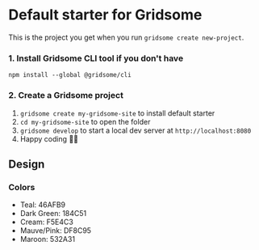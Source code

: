 # Default starter for Gridsome

This is the project you get when you run `gridsome create new-project`.

### 1. Install Gridsome CLI tool if you don't have

`npm install --global @gridsome/cli`

### 2. Create a Gridsome project

1. `gridsome create my-gridsome-site` to install default starter
2. `cd my-gridsome-site` to open the folder
3. `gridsome develop` to start a local dev server at `http://localhost:8080`
4. Happy coding 🎉🙌

## Design 

### Colors

* Teal: 46AFB9
* Dark Green: 184C51 
* Cream: F5E4C3
* Mauve/Pink: DF8C95
* Maroon: 532A31
